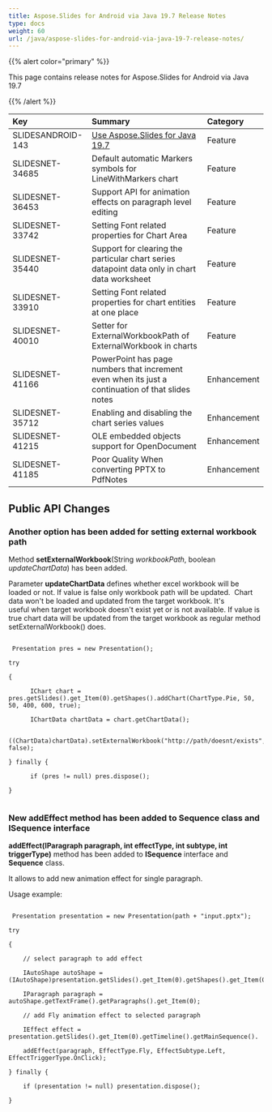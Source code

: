 ```yaml
---
title: Aspose.Slides for Android via Java 19.7 Release Notes
type: docs
weight: 60
url: /java/aspose-slides-for-android-via-java-19-7-release-notes/
---
```


{{% alert color="primary" %}} 

This page contains release notes for Aspose.Slides for Android via Java 19.7

{{% /alert %}} 

|**Key**|**Summary**|**Category**|
| :- | :- | :- |
|SLIDESANDROID-143|[Use Aspose.Slides for Java 19.7](/slides/java/aspose-slides-for-java-19-7-release-notes/)|Feature|
|SLIDESNET-34685|Default automatic Markers symbols for LineWithMarkers chart|Feature|
|SLIDESNET-36453|Support API for animation effects on paragraph level editing|Feature|
|SLIDESNET-33742|Setting Font related properties for Chart Area|Feature|
|SLIDESNET-35440|Support for clearing the particular chart series datapoint data only in chart data worksheet|Feature|
|SLIDESNET-33910|Setting Font related properties for chart entities at one place|Feature|
|SLIDESNET-40010|Setter for ExternalWorkbookPath of ExternalWorkbook in charts|Feature|
|SLIDESNET-41166|PowerPoint has page numbers that increment even when its just a continuation of that slides notes|Enhancement|
|SLIDESNET-35712|Enabling and disabling the chart series values|Enhancement|
|SLIDESNET-41215|OLE embedded objects support for OpenDocument|Enhancement|
|SLIDESNET-41185|Poor Quality When converting PPTX to PdfNotes|Enhancement|
## **Public API Changes**
### **Another option has been added for setting external workbook path**
Method **setExternalWorkbook**(String *workbookPath*, boolean *updateChartData*) has been added. 

Parameter **updateChartData** defines whether excel workbook will be loaded or not. If value is false only workbook path will be updated.  Chart data won't be loaded and updated from the target workbook. It's useful when target workbook doesn't exist yet or is not available. If value is true chart data will be updated from the target workbook as regular method setExternalWorkbook() does.



```

 Presentation pres = new Presentation();

try

{

      IChart chart = pres.getSlides().get_Item(0).getShapes().addChart(ChartType.Pie, 50, 50, 400, 600, true);

      IChartData chartData = chart.getChartData();

      ((ChartData)chartData).setExternalWorkbook("http://path/doesnt/exists", false);

} finally {

      if (pres != null) pres.dispose();

}


```


### **New addEffect method has been added to Sequence class and ISequence interface**
**addEffect(IParagraph paragraph, int effectType, int subtype, int triggerType)** method has been added to **ISequence** interface and **Sequence** class.

It allows to add new animation effect for single paragraph.

Usage example:



```

 Presentation presentation = new Presentation(path + "input.pptx");

try

{

    // select paragraph to add effect

    IAutoShape autoShape = (IAutoShape)presentation.getSlides().get_Item(0).getShapes().get_Item(0);

    IParagraph paragraph = autoShape.getTextFrame().getParagraphs().get_Item(0);

    // add Fly animation effect to selected paragraph

    IEffect effect = presentation.getSlides().get_Item(0).getTimeline().getMainSequence().

    addEffect(paragraph, EffectType.Fly, EffectSubtype.Left, EffectTriggerType.OnClick);

} finally {

    if (presentation != null) presentation.dispose();

}

```




